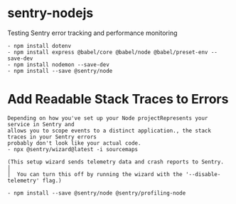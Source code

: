 # sentry-nodejs
Testing Sentry error tracking and performance monitoring

```
- npm install dotenv
- npm install express @babel/core @babel/node @babel/preset-env --save-dev
- npm install nodemon --save-dev
- npm install --save @sentry/node
```

# Add Readable Stack Traces to Errors
```
Depending on how you've set up your Node projectRepresents your service in Sentry and 
allows you to scope events to a distinct application., the stack traces in your Sentry errors 
probably don't look like your actual code.
- npx @sentry/wizard@latest -i sourcemaps

(This setup wizard sends telemetry data and crash reports to Sentry.               │
│  You can turn this off by running the wizard with the '--disable-telemetry' flag.) 
```

```
- npm install --save @sentry/node @sentry/profiling-node
```
